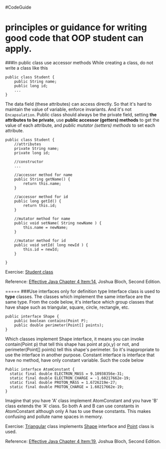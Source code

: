 #CodeGuide

principles or guidance for writing good code that OOP student can apply.
=====
###In public class use accessor methods
While creating a class, do not write a class like this
```
public class Student {
    public String name;
    public long id;
    ...
}

```
The data field (these attributes) can access directly. So that it's hard to maintain the value of variable, enforce invariants. And it's not `Encapsulation`. Public class should always be the private field, setting **the attributes to be private**, use **public accessor (getters) methods** to get the value of each attribute, and *public mutator (setters) methods* to set each attribute.

```
public class Student {
    //attributes
    private String name;
    private long id;

    //constructor
    ...

    //accessor method for name
    public String getName() {
        return this.name;
    }

    //accessor method for id
    public long getId() {
        return this.id;
    }

    //mutator method for name
    public void setName( String newName ) {
        this.name = newName;
    }

    //mutator method for id
    public void setId( long newId ) {
        this.id = newId;
    }

}

```

Exercise: [Student class](https://github.com/aommoaGitHub/codeguide/blob/master/src/codeguide/Student.java)

Reference: [Effective Java Chapter 4 Item:14](http://www.ebooksbucket.com/uploads/itprogramming/java/Effective_Java_2nd_Edition.pdf), Joshua Bloch, Second Edition.

=====
###Use interfaces only for definition type
Interface class is used to **type** classes. The classes which implement the same interface are the same type. From the code below, it's interface which group classes that have shape such as triangular, square, circle, rectangle, etc.
```
public interface Shape {
    public boolean contains(Point P);
    public double perimeter(Point[] points);
}
```
Which classes implement Shape interface, it means you can invoke contain(Point p) that tell this shape has point at p(x,y) or not, and perimeter(Point[] points) tell this shape's perimeter.
So it's inappropriate to use the interface in another purpose.
Constant interface is interface that have no method, have only constant variable. Such the code below
```
Public interface AtomConstant {
  static final double ELECTRON_MASS = 9.10938356e-31;
  static final double ELECTRON_CHARGE = -1.60217662e-19;
  static final double PROTON_MASS = 1.6726219e-27;
  static final double PROTON_CHARGE = 1.60217662e-19;
}
```
Imagine that you have 'A' class implement AtomConstant and you have 'B' class extends the 'A' class. So both A and B can use constants in AtomConstant although only A has to use these constants. This makes confusing and pollute name spaces in memory.

Exercise: [Triangular](https://github.com/aommoaGitHub/codeguide/blob/master/src/codeguide/Triangular.java) class implements [Shape](https://github.com/aommoaGitHub/codeguide/blob/master/src/codeguide/Shape.java) interface and [Point](https://github.com/aommoaGitHub/codeguide/blob/master/src/codeguide/Point.java) class is used.

Reference: [Effective Java Chapter 4 Item:19](http://www.ebooksbucket.com/uploads/itprogramming/java/Effective_Java_2nd_Edition.pdf), Joshua Bloch, Second Edition.
